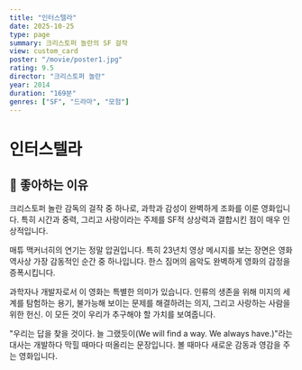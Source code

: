```yaml
---
title: "인터스텔라"
date: 2025-10-25
type: page
summary: 크리스토퍼 놀란의 SF 걸작
view: custom_card
poster: "/movie/poster1.jpg"
rating: 9.5
director: "크리스토퍼 놀란"
year: 2014
duration: "169분"
genres: ["SF", "드라마", "모험"]
---
```


# 인터스텔라

## 💭 좋아하는 이유

크리스토퍼 놀란 감독의 걸작 중 하나로, 과학과 감성이 완벽하게 조화를 이룬 영화입니다. 특히 시간과 중력, 그리고 사랑이라는 주제를 SF적 상상력과 결합시킨 점이 매우 인상적입니다.

매튜 맥커너히의 연기는 정말 압권입니다. 특히 23년치 영상 메시지를 보는 장면은 영화 역사상 가장 감동적인 순간 중 하나입니다. 한스 짐머의 음악도 완벽하게 영화의 감정을 증폭시킵니다.

과학자나 개발자로서 이 영화는 특별한 의미가 있습니다. 인류의 생존을 위해 미지의 세계를 탐험하는 용기, 불가능해 보이는 문제를 해결하려는 의지, 그리고 사랑하는 사람을 위한 헌신. 이 모든 것이 우리가 추구해야 할 가치를 보여줍니다.

"우리는 답을 찾을 것이다. 늘 그랬듯이(We will find a way. We always have.)"라는 대사는 개발하다 막힐 때마다 떠올리는 문장입니다. 볼 때마다 새로운 감동과 영감을 주는 영화입니다.
